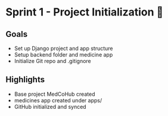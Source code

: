 # Sprint 1 - Project Initialization 🎉

## Goals
- Set up Django project and app structure
- Setup backend folder and medicine app
- Initialize Git repo and .gitignore

## Highlights
- Base project MedCoHub created
- medicines app created under apps/
- GitHub initialized and synced
